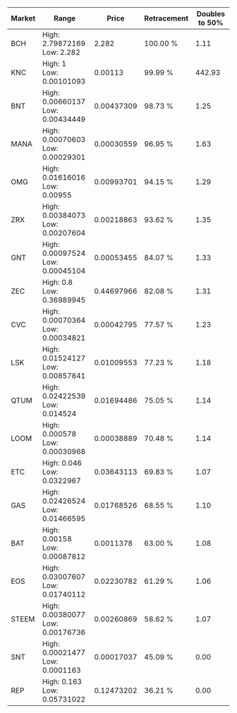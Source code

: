 | Market | Range | Price| Retracement | Doubles to 50% |
| --- | --- | --- | --- | --- |
| BCH | High: 2.79872169<br />Low: 2.282 | 2.282 | 100.00 % | 1.11 |
| KNC | High: 1<br />Low: 0.00101093 | 0.00113 | 99.99 % | 442.93 |
| BNT | High: 0.00660137<br />Low: 0.00434449 | 0.00437309 | 98.73 % | 1.25 |
| MANA | High: 0.00070603<br />Low: 0.00029301 | 0.00030559 | 96.95 % | 1.63 |
| OMG | High: 0.01616016<br />Low: 0.00955 | 0.00993701 | 94.15 % | 1.29 |
| ZRX | High: 0.00384073<br />Low: 0.00207604 | 0.00218863 | 93.62 % | 1.35 |
| GNT | High: 0.00097524<br />Low: 0.00045104 | 0.00053455 | 84.07 % | 1.33 |
| ZEC | High: 0.8<br />Low: 0.36989945 | 0.44697966 | 82.08 % | 1.31 |
| CVC | High: 0.00070364<br />Low: 0.00034821 | 0.00042795 | 77.57 % | 1.23 |
| LSK | High: 0.01524127<br />Low: 0.00857841 | 0.01009553 | 77.23 % | 1.18 |
| QTUM | High: 0.02422539<br />Low: 0.014524 | 0.01694486 | 75.05 % | 1.14 |
| LOOM | High: 0.000578<br />Low: 0.00030968 | 0.00038889 | 70.48 % | 1.14 |
| ETC | High: 0.046<br />Low: 0.0322967 | 0.03643113 | 69.83 % | 1.07 |
| GAS | High: 0.02426524<br />Low: 0.01466595 | 0.01768526 | 68.55 % | 1.10 |
| BAT | High: 0.00158<br />Low: 0.00087812 | 0.0011378 | 63.00 % | 1.08 |
| EOS | High: 0.03007607<br />Low: 0.01740112 | 0.02230782 | 61.29 % | 1.06 |
| STEEM | High: 0.00380077<br />Low: 0.00176736 | 0.00260869 | 58.62 % | 1.07 |
| SNT | High: 0.00021477<br />Low: 0.0001163 | 0.00017037 | 45.09 % | 0.00 |
| REP | High: 0.163<br />Low: 0.05731022 | 0.12473202 | 36.21 % | 0.00 |
